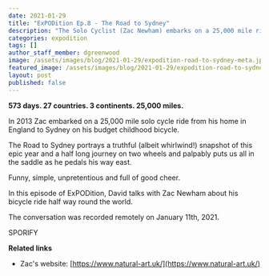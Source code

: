 ```yaml
---
date: 2021-01-29
title: "ExPODition Ep.8 - The Road to Sydney"
description: "The Solo Cyclist (Zac Newham) embarks on a 25,000 mile ride from his home in Ifield (England) to Sydney (Australia)."
categories: expodition
tags: []
author_staff_member: dgreenwood
image: /assets/images/blog/2021-01-29/expodition-road-to-sydney-meta.jpg
featured_image: /assets/images/blog/2021-01-29/expodition-road-to-sydney-sm.jpg
layout: post
published: false
---
```


**573 days. 27 countries. 3 continents. 25,000 miles.**

In 2013 Zac embarked on a 25,000 mile solo cycle ride from his home in England to Sydney on his budget childhood bicycle.

The Road to Sydney portrays a truthful (albeit whirlwind!) snapshot of this epic year and a half long journey on two wheels and palpably puts us all in the saddle as he pedals his way east.

Funny, simple, unpretentious and full of good cheer.

In this episode of ExPODition, David talks with Zac Newham about his bicycle ride half way round the world.

The conversation was recorded remotely on January 11th, 2021.

SPORIFY

**Related links**

* Zac's website: [https://www.natural-art.uk/](https://www.natural-art.uk/)